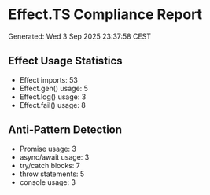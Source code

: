 # Effect.TS Compliance Report
Generated: Wed  3 Sep 2025 23:37:58 CEST

## Effect Usage Statistics
- Effect imports: 53
- Effect.gen() usage: 5
- Effect.log() usage: 3
- Effect.fail() usage: 8

## Anti-Pattern Detection
- Promise usage: 3
- async/await usage: 3
- try/catch blocks: 7
- throw statements: 5
- console usage: 3

